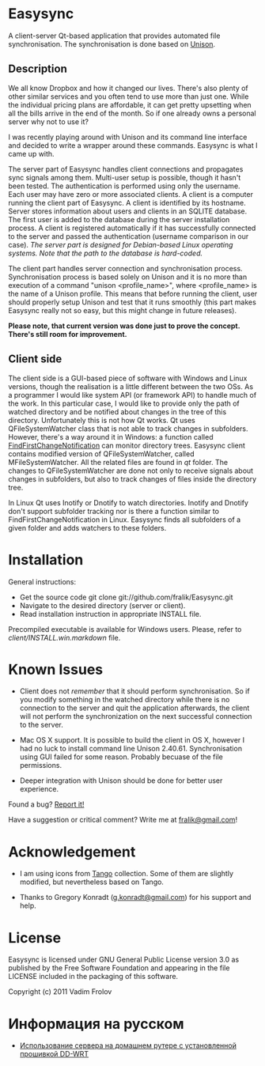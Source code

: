 Easysync
========

A client-server Qt-based application that provides automated file synchronisation. The synchronisation is done based on [Unison](http://www.cis.upenn.edu/~bcpierce/unison/).

Description
-----------

We all know Dropbox and how it changed our lives. There's also plenty of other similar services and you often tend to use more than just one. While the individual pricing plans are affordable, it can get pretty upsetting when all the bills arrive in the end of the month. So if one already owns a personal server why not to use it?

I was recently playing around with Unison and its command line interface and decided to write a wrapper around these commands. Easysync is what I came up with. 

The server part of Easysync handles client connections and propagates sync signals among them. Multi-user setup is possible, though it hasn't been tested. The authentication is performed using only the username.  Each user may have zero or more associated clients. A client is a computer running the client part of Easysync. A client is identified by its hostname. Server stores information about users and clients in an SQLITE database. The first user is added to the database during the server installation process. A client is registered automatically if it has successfully connected to the server and passed the authentication (username comparison in our case). *The server part is designed for Debian-based Linux operating systems. Note that the path to the database is hard-coded.*

The client part handles server connection and synchronisation process. Synchronisation process is based solely on Unison and it is no more than execution of a command "unison <profile_name>", where <profile_name> is the name of a Unison profile. This means that before running the client, user should properly setup Unison and test that it runs smoothly (this part makes Easysync really not so easy, but this might change in future releases).

**Please note, that current version was done just to prove the concept. There's still room for improvement.**

Client side
-----------

The client side is a GUI-based piece of software with Windows and Linux versions, though the realisation is a little different between the two OSs. As a programmer I would like system API (or framework API) to handle much of the work. In this particular case, I would like to provide only the path of watched directory and be notified about changes in the tree of this directory. Unfortunately this is not how Qt works. Qt uses QFileSystemWatcher class that is not able to track changes in subfolders. However, there's a way around it in Windows: a function called [FindFirstChangeNotification](http://msdn.microsoft.com/en-us/library/aa364417.aspx) can monitor directory trees. Easysync client contains modified version of QFileSystemWatcher, called MFileSystemWatcher. All the related files are found in *qt* folder. The changes to QFileSystemWatcher are done not only to receive signals about changes in subfolders, but also to track changes of files inside the directory tree.

In Linux Qt uses Inotify or Dnotify to watch directories. Inotify and Dnotify don't support subfolder tracking nor is there a function similar to FindFirstChangeNotification in Linux. Easysync finds all subfolders of a given folder and adds watchers to these folders.

Installation
============

General instructions:
* Get the source code
    git clone git://github.com/fralik/Easysync.git
* Navigate to the desired directory (server or client).
* Read installation instruction in appropriate INSTALL file.

Precompiled executable is available for Windows users. Please, refer to *client/INSTALL.win.markdown* file.

Known Issues
============

* Client does not *remember* that it should perform synchronisation. So if you modify something in the watched directory while there is no connection to the server and quit the application afterwards, the client will not perform the synchronization on the next successful connection to the server.

* Mac OS X support. It is possible to build the client in OS X, however I had no luck to install command line Unison 2.40.61. Synchronisation using GUI failed for some reason. Probably becuase of the file permissions.

* Deeper integration with Unison should be done for better user experience.

Found a bug? [Report it!](https://github.com/fralik/Easysync/issues)

Have a suggestion or critical comment? Write me at fralik@gmail.com!

Acknowledgement
===============

* I am using icons from [Tango](http://tango.freedesktop.org/Tango_Desktop_Project) collection. Some of them are slightly modified, but nevertheless based on Tango.

* Thanks to Gregory Konradt (g.konradt@gmail.com) for his support and help.

License
=======
Easysync is licensed under GNU General Public License version 3.0 as published by the Free Software Foundation and appearing in the file LICENSE included in the packaging of this software.

Copyright (c) 2011 Vadim Frolov

Информация на русском
===================
* [Использование сервера на домашнем рутере с установленной прошивкой DD-WRT](http://habrahabr.ru/blogs/programming/117194/)